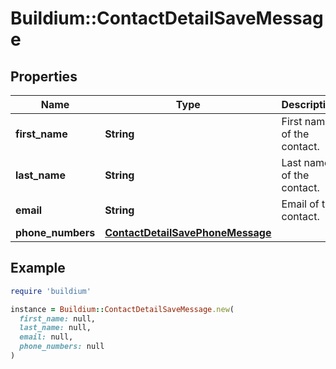 # Buildium::ContactDetailSaveMessage

## Properties

| Name | Type | Description | Notes |
| ---- | ---- | ----------- | ----- |
| **first_name** | **String** | First name of the contact. |  |
| **last_name** | **String** | Last name of the contact. | [optional] |
| **email** | **String** | Email of the contact. | [optional] |
| **phone_numbers** | [**ContactDetailSavePhoneMessage**](ContactDetailSavePhoneMessage.md) |  | [optional] |

## Example

```ruby
require 'buildium'

instance = Buildium::ContactDetailSaveMessage.new(
  first_name: null,
  last_name: null,
  email: null,
  phone_numbers: null
)
```

